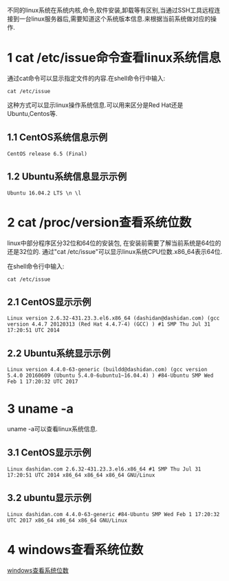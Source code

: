 <div class="jumbotron">
<p>不同的linux系统在系统内核,命令,软件安装,卸载等有区别,当通过SSH工具远程连接到一台linux服务器后,需要知道这个系统版本信息.来根据当前系统做对应的操作.</p>  
</div>

1 cat /etc/issue命令查看linux系统信息
===

通过cat命令可以显示指定文件的内容.在shell命令行中输入:

```
cat /etc/issue
```
这种方式可以显示linux操作系统信息.可以用来区分是Red Hat还是Ubuntu,Centos等.

1.1 CentOS系统信息示例
---
```
CentOS release 6.5 (Final)
```

1.2 Ubuntu系统信息显示示例
---
```
Ubuntu 16.04.2 LTS \n \l
```

2 cat /proc/version查看系统位数
===

linux中部分程序区分32位和64位的安装包, 在安装前需要了解当前系统是64位的还是32位的. 通过"cat /etc/issue"可以显示linux系统CPU位数.x86_64表示64位.

在shell命令行中输入:
```
cat /etc/issue
```

2.1 CentOS显示示例
---

```
Linux version 2.6.32-431.23.3.el6.x86_64 (dashidan@dashidan.com) (gcc version 4.4.7 20120313 (Red Hat 4.4.7-4) (GCC) ) #1 SMP Thu Jul 31 17:20:51 UTC 2014
```

2.2 Ubuntu系统显示示例
---

```
Linux version 4.4.0-63-generic (buildd@dashidan.com) (gcc version 5.4.0 20160609 (Ubuntu 5.4.0-6ubuntu1~16.04.4) ) #84-Ubuntu SMP Wed Feb 1 17:20:32 UTC 2017

```

3 uname -a
===

uname -a可以查看linux系统信息.

3.1 CentOS显示示例
--

```
Linux dashidan.com 2.6.32-431.23.3.el6.x86_64 #1 SMP Thu Jul 31 17:20:51 UTC 2014 x86_64 x86_64 x86_64 GNU/Linux
```

3.2 ubuntu显示示例
---

```
Linux dashidan.com 4.4.0-63-generic #84-Ubuntu SMP Wed Feb 1 17:20:32 UTC 2017 x86_64 x86_64 x86_64 GNU/Linux
```

4 windows查看系统位数
===

[windows查看系统位数](http://dashidan.com/article/windows/faq/1.html)
